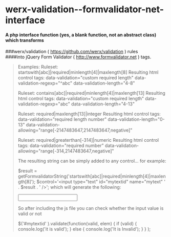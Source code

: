 # werx-validation--formvalidator-net-interface

#### A php interface function (yes, a blank function, not an abstract class) which transforms  
###werx/validation ( https://github.com/werx/validation ) rules  
####into  jQuery Form Validator ( http://www.formvalidator.net )  tags.

>Examples:
>Ruleset: startswith[abc]|required|minlength[4]|maxlength[8]
>Resulting html control tags: 
>data-validation="custom required length" data-validation-regexp="^abc" data-validation-length="4-8"
>
>Ruleset: contains[abc]|required|minlength[4]|maxlength[13]
>Resulting html control tags: 
>data-validation="custom required length" data-validation-regexp="abc" data-validation-length="4-13"
>
>Ruleset: required|maxlength[13]|integer
>Resulting html control tags: 
>data-validation="required length number" data-validation-length="0-13" data-validation-allowing="range[-2147483647,2147483647,negative]"
>
>Ruleset: required|greaterthan[-314]|numeric
>Resulting html control tags: 
>data-validation="required number" data-validation-allowing="range[-314,2147483647,negative]"
>
>The resulting string can be simply added to any control... for example:
>
>$result = getFormvalidatorString('startswith[abc]|required|minlength[4]|maxlength[8]');
>$control='<input type="text" id="mytextid" name="mytext" ' . $result . ' />';
>which will generate the following:
> 
><input type="text" id="mytextid" name="mytext" data-validation="custom required length" data-validation-regexp="^abc" data-validation-length="4-8" />
>
>So after including the js file <script src="//cdnjs.cloudflare.com/ajax/libs/jquery-form-validator/2.3.26/jquery.form-validator.min.js"></script>
>you can check whether the input value is valid or not
>
>$('#mytextid' ).validate(function(valid, elem) {
>          if (valid) {
>              console.log('it is valid');
>         } else {
>              console.log('It is Invalid');
>         }
>} );
